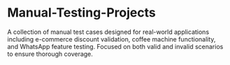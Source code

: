 # Manual-Testing-Projects
A collection of manual test cases designed for real-world applications including e-commerce discount validation, coffee machine functionality, and WhatsApp feature testing. Focused on both valid and invalid scenarios to ensure thorough coverage.
